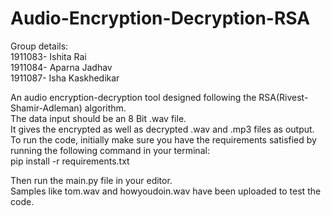# Audio-Encryption-Decryption-RSA

Group details:                                                                                                                                                                     
1911083- Ishita Rai                                                                                                                                                                 
1911084- Aparna Jadhav                                                                                                                                                             
1911087- Isha Kaskhedikar    
                                                                                                                                                                                   
An audio encryption-decryption tool designed following the RSA(Rivest-Shamir-Adleman) algorithm.                                                                                  
The data input should be an 8 Bit .wav file.                                                                                                                                       
It gives the encrypted as well as decrypted .wav and .mp3 files as output.                                                                                                          To run the code, initially make sure you have the requirements satisfied by running the following command in your terminal:                                                         
pip install -r requirements.txt                                                                                                                                                     
                                                                                                                                                                                   
Then run the main.py file in your editor.                                                                                                       
Samples like tom.wav and howyoudoin.wav have been uploaded to test the code.
